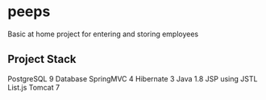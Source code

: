 peeps
=====

Basic at home project for entering and storing employees

Project Stack
-------------

PostgreSQL 9 Database
SpringMVC 4
Hibernate 3
Java 1.8
JSP using JSTL
List.js
Tomcat 7
